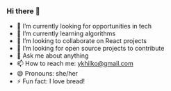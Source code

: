 ### Hi there 👋

- 🔭 I’m currently looking for opportunities in tech
- 🌱 I’m currently learning algorithms
- 👯 I’m looking to collaborate on React projects
- 🤔 I’m looking for open source projects to contribute
- 💬 Ask me about anything
- 📫 How to reach me: ykhilko@gmail.com
- 😄 Pronouns: she/her
- ⚡ Fun fact: I love bread!

